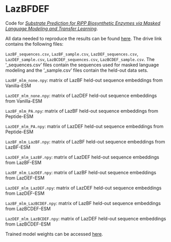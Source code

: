# LazBFDEF
Code for [*Substrate Prediction for RiPP Biosynthetic Enzymes via Masked Language Modeling and Transfer Learning*](https://arxiv.org/abs/2402.15181).

<!--Trained model weights can be accessed [here](https://drive.google.com/drive/folders/104klsza_oNzCbj3UOgczbsuUQ1VAy9K0?usp=drive_link).-->

All data needed to reproduce the results can be found [here](https://drive.google.com/drive/folders/1hDGo4JQDic0i8sRVqtTpIuD0PtE0TsXH?usp=drive_link). The drive link contains the following files:

`LazBF_sequences.csv`, `LazBF_sample.csv`, `LazDEF_sequences.csv`, `LazDEF_sample.csv`, `LazBCDEF_sequences.csv`, `LazBCDEF_sample.csv`. The ‘_sequences.csv’ files contain the sequences used for masked language modeling and the ‘_sample.csv’ files contain the held-out data sets.

`LazBF_mlm_none.npy`: matrix of LazBF held-out sequence embeddings from Vanilla-ESM

`LazDEF_mlm_none.npy`: matrix of LazDEF held-out sequence embeddings from Vanilla-ESM

`LazBF_mlm_PA.npy`: matrix of LazBF held-out sequence embeddings from Peptide-ESM

`LazDEF_mlm_PA.npy`: matrix of LazDEF held-out sequence embeddings from Peptide-ESM

`LazBF_mlm_LazBF.npy`: matrix of LazBF held-out sequence embeddings from LazBF-ESM

`LazDEF_mlm_LazBF.npy`: matrix of LazDEF held-out sequence embeddings from LazBF-ESM

`LazBF_mlm_LazDEF.npy`: matrix of LazBF held-out sequence embeddings from LazDEF-ESM

`LazDEF_mlm_LazDEF.npy`: matrix of LazDEF held-out sequence embeddings from LazDEF-ESM

`LazBF_mlm_LazBCDEF.npy`: matrix of LazBF held-out sequence embeddings from LazBCDEF-ESM

`LazDEF_mlm_LazBCDEF.npy`: matrix of LazDEF held-out sequence embeddings from LazBCDEF-ESM

Trained model weights can be accessed [here](https://huggingface.co/jjoecclark).
